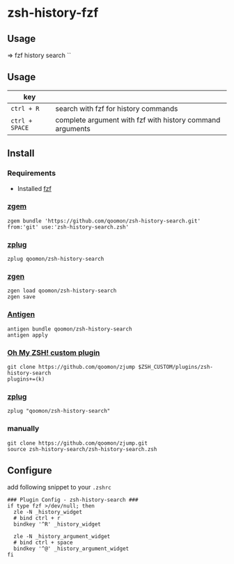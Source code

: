 # zsh-history-fzf
## Usage
 => fzf history search 
``
## Usage

| key            |                                                           |
|---             |---                                                        |
| `ctrl + R`     | search with fzf for history commands                      |
| `ctrl + SPACE` | complete argument with fzf with history command arguments |


## Install

### Requirements
* Installed [fzf](https://github.com/junegunn/fzf)

### [zgem](https://github.com/qoomon/zgem)
`zgem bundle 'https://github.com/qoomon/zsh-history-search.git' from:'git' use:'zsh-history-search.zsh'`
### [zplug](https://github.com/zdharma/zplugin)
`zplug qoomon/zsh-history-search`
### [zgen](https://github.com/tarjoilija/zgen)
```
zgen load qoomon/zsh-history-search
zgen save
```
### [Antigen](https://github.com/zsh-users/antigen)
```
antigen bundle qoomon/zsh-history-search
antigen apply
```
### [Oh My ZSH! custom plugin](http://ohmyz.sh/)
```
git clone https://github.com/qoomon/zjump $ZSH_CUSTOM/plugins/zsh-history-search
plugins+=(k)
```
### [zplug](https://github.com/zplug/zplug)
`zplug "qoomon/zsh-history-search"`
### manually
```
git clone https://github.com/qoomon/zjump.git
source zsh-history-search/zsh-history-search.zsh
```

## Configure
add following snippet to your `.zshrc`
```shell
### Plugin Config - zsh-history-search ###
if type fzf >/dev/null; then
  zle -N _history_widget
  # bind ctrl + r
  bindkey '^R' _history_widget 
  
  zle -N _history_argument_widget
  # bind ctrl + space
  bindkey '^@' _history_argument_widget 
fi
```
